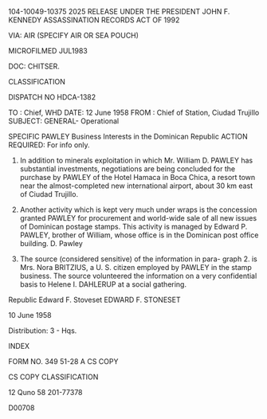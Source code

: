 104-10049-10375 2025 RELEASE UNDER THE PRESIDENT JOHN F. KENNEDY ASSASSINATION RECORDS ACT OF 1992

VIA: AIR
(SPECIFY AIR OR SEA POUCH)

MICROFILMED
JUL1983

DOC: CHITSER.

CLASSIFICATION

DISPATCH NO HDCA-1382

TO : Chief, WHD DATE: 12 June 1958
FROM : Chief of Station, Ciudad Trujillo
SUBJECT: GENERAL- Operational

SPECIFIC PAWLEY Business Interests in the Dominican Republic
ACTION REQUIRED: For info only.

1. In addition to minerals exploitation in which Mr. William
D. PAWLEY has substantial investments, negotiations are being concluded
for the purchase by PAWLEY of the Hotel Hamaca in Boca Chica, a resort
town near the almost-completed new international airport, about 30 km
east of Ciudad Trujillo.

2. Another activity which is kept very much under wraps is the
concession granted PAWLEY for procurement and world-wide sale of all
new issues of Dominican postage stamps. This activity is managed by
Edward P. PAWLEY, brother of William, whose office is in the Dominican
post office building.
D. Pawley

3. The source (considered sensitive) of the information in para-
graph 2. is Mrs. Nora BRITZIUS, a U. S. citizen employed by PAWLEY in the stamp business. The source volunteered the information on a
very confidential basis to Helene I. DAHLERUP at a social gathering.

Republic
Edward F. Stoveset
EDWARD F. STONESET

10 June 1958

Distribution:
3 - Hqs.

INDEX

FORM NO.
349 51-28 A
CS COPY

CS COPY
CLASSIFICATION

12 Quno 58
201-77378

D00708
